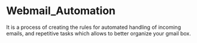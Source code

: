 # Webmail_Automation
It is a process of creating the rules for automated handling of incoming emails, and repetitive tasks which allows to better organize your gmail box.
